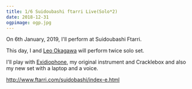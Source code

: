 ```yaml
---
title: 1/6 Suidoubashi ftarri Live(Solo*2)
date: 2018-12-31
ogpimage: ogp.jpg
---
```


On 6th January, 2019, I'll perform at Suidoubashi Ftarri.

This day, I and [Leo Okagawa](https://prtcll.tumblr.com) will perform twice solo set.

I'll play with [Exidiophone](/works/exidiophone), my original instrument and Cracklebox and also my new set with a laptop and a voice.

http://www.ftarri.com/suidobashi/index-e.html
